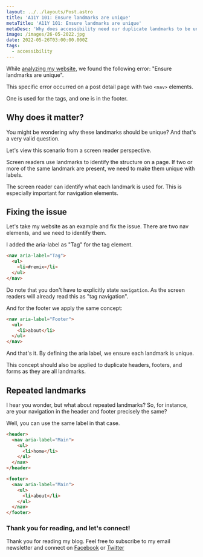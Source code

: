 ```yaml
---
layout: ../../layouts/Post.astro
title: 'A11Y 101: Ensure landmarks are unique'
metaTitle: 'A11Y 101: Ensure landmarks are unique'
metaDesc: 'Why does accessibility need our duplicate landmarks to be unique?'
image: /images/26-05-2022.jpg
date: 2022-05-26T03:00:00.000Z
tags:
  - accessibility
---
```


While [analyzing my website](https://daily-dev-tips.com/posts/a11y-101-analysing-my-website-issues/), we found the following error: "Ensure landmarks are unique".

This specific error occurred on a post detail page with two `<nav>` elements.

One is used for the tags, and one is in the footer.

## Why does it matter?

You might be wondering why these landmarks should be unique?
And that's a very valid question.

Let's view this scenario from a screen reader perspective.

Screen readers use landmarks to identify the structure on a page. If two or more of the same landmark are present, we need to make them unique with labels.

The screen reader can identify what each landmark is used for. This is especially important for navigation elements.

## Fixing the issue

Let's take my website as an example and fix the issue. There are two nav elements, and we need to identify them.

I added the aria-label as "Tag" for the tag element.

```html
<nav aria-label="Tag">
  <ul>
    <li>#remix</li>
  </ul>
</nav>
```

Do note that you don't have to explicitly state `navigation`. As the screen readers will already read this as "tag navigation".

And for the footer we apply the same concept:

```html
<nav aria-label="Footer">
  <ul>
    <li>about</li>
  </ul>
</nav>
```

And that's it. By defining the aria label, we ensure each landmark is unique.

This concept should also be applied to duplicate headers, footers, and forms as they are all landmarks.

## Repeated landmarks

I hear you wonder, but what about repeated landmarks?
So, for instance, are your navigation in the header and footer precisely the same?

Well, you can use the same label in that case.

```html
<header>
  <nav aria-label="Main">
    <ul>
      <li>home</li>
    </ul>
  </nav>
</header>

<footer>
  <nav aria-label="Main">
    <ul>
      <li>about</li>
    </ul>
  </nav>
</footer>
```

### Thank you for reading, and let's connect!

Thank you for reading my blog. Feel free to subscribe to my email newsletter and connect on [Facebook](https://www.facebook.com/DailyDevTipsBlog) or [Twitter](https://twitter.com/DailyDevTips1)
